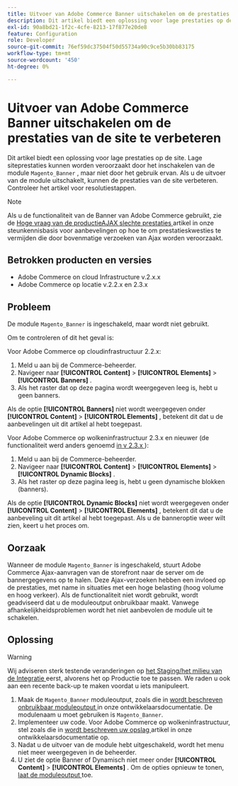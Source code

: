 ```yaml
---
title: Uitvoer van Adobe Commerce Banner uitschakelen om de prestaties van de site te verbeteren
description: Dit artikel biedt een oplossing voor lage prestaties op de site. De lage plaatsprestaties kunnen worden veroorzaakt door de module ` Magento_Banner wordt toegelaten maar niet gebruikt. Als u de uitvoer van de module uitschakelt, kunnen de prestaties van de site verbeteren. Controleer het artikel voor resolutiestappen.
exl-id: 90a8bd21-1f2c-4cfe-8213-17f877e20de8
feature: Configuration
role: Developer
source-git-commit: 76ef59dc37504f50d55734a90c9ce5b30bb83175
workflow-type: tm+mt
source-wordcount: '450'
ht-degree: 0%

---
```


# Uitvoer van Adobe Commerce Banner uitschakelen om de prestaties van de site te verbeteren

Dit artikel biedt een oplossing voor lage prestaties op de site. Lage siteprestaties kunnen worden veroorzaakt door het inschakelen van de module `Magento_Banner` , maar niet door het gebruik ervan. Als u de uitvoer van de module uitschakelt, kunnen de prestaties van de site verbeteren. Controleer het artikel voor resolutiestappen.

>[!NOTE]
>
>Als u de functionaliteit van de Banner van Adobe Commerce gebruikt, zie de [ Hoge vraag van de productieAJAX slechte prestaties ](/help/troubleshooting/miscellaneous/high-throughput-ajax-requests-cause-poor-performance.md) artikel in onze steunkennisbasis voor aanbevelingen op hoe te om prestatieskwesties te vermijden die door bovenmatige verzoeken van Ajax worden veroorzaakt.

## Betrokken producten en versies

* Adobe Commerce on cloud Infrastructure v.2.x.x
* Adobe Commerce op locatie v.2.2.x en 2.3.x

## Probleem

De module `Magento_Banner` is ingeschakeld, maar wordt niet gebruikt.

Om te controleren of dit het geval is:

Voor Adobe Commerce op cloudinfrastructuur 2.2.x:

1. Meld u aan bij de Commerce-beheerder.
1. Navigeer naar **[!UICONTROL Content]** > **[!UICONTROL Elements]** > **[!UICONTROL Banners]** .
1. Als het raster dat op deze pagina wordt weergegeven leeg is, hebt u geen banners.

Als de optie **[!UICONTROL Banners]** niet wordt weergegeven onder **[!UICONTROL Content]** > **[!UICONTROL Elements]** , betekent dit dat u de aanbevelingen uit dit artikel al hebt toegepast.

Voor Adobe Commerce op wolkeninfrastructuur 2.3.x en nieuwer (de functionaliteit werd anders genoemd [ in v 2.3.x ](https://commerce-docs.github.io/devdocs-archive/2.3/guides/v2.3/release-notes/ReleaseNotes2.3.0Commerce.html#banner-now-dynamic-block)):

1. Meld u aan bij de Commerce-beheerder.
1. Navigeer naar **[!UICONTROL Content]** > **[!UICONTROL Elements]** > **[!UICONTROL Dynamic Blocks]** .
1. Als het raster op deze pagina leeg is, hebt u geen dynamische blokken (banners).

Als de optie **[!UICONTROL Dynamic Blocks]** niet wordt weergegeven onder **[!UICONTROL Content]** > **[!UICONTROL Elements]** , betekent dit dat u de aanbeveling uit dit artikel al hebt toegepast. Als u de banneroptie weer wilt zien, keert u het proces om.

## Oorzaak

Wanneer de module `Magento_Banner` is ingeschakeld, stuurt Adobe Commerce Ajax-aanvragen van de storefront naar de server om de bannergegevens op te halen. Deze Ajax-verzoeken hebben een invloed op de prestaties, met name in situaties met een hoge belasting (hoog volume en hoog verkeer). Als de functionaliteit niet wordt gebruikt, wordt geadviseerd dat u de moduleoutput onbruikbaar maakt. Vanwege afhankelijkheidsproblemen wordt het niet aanbevolen de module uit te schakelen.

## Oplossing

>[!WARNING]
>
>Wij adviseren sterk testende veranderingen op [ het Staging/het milieu van de Integratie ](/help/announcements/adobe-commerce-announcements/integration-environment-enhancement-request-pro-and-starter.md) eerst, alvorens het op Productie toe te passen. We raden u ook aan een recente back-up te maken voordat u iets manipuleert.

1. Maak de `Magento_Banner` moduleoutput, zoals die in [ wordt beschreven onbruikbaar moduleoutput ](https://experienceleague.adobe.com/en/docs/commerce-operations/configuration-guide/files/disable-module-output) in onze ontwikkelaarsdocumentatie. De modulenaam u moet gebruiken is `Magento_Banner`.
1. Implementeer uw code. Voor Adobe Commerce op wolkeninfrastructuur, stel zoals die in [ wordt beschreven uw opslag ](https://experienceleague.adobe.com/en/docs/commerce-cloud-service/user-guide/develop/deploy/staging-production) artikel in onze ontwikkelaarsdocumentatie op.
1. Nadat u de uitvoer van de module hebt uitgeschakeld, wordt het menu niet meer weergegeven in de beheerder.
1. U ziet de optie Banner of Dynamisch niet meer onder **[!UICONTROL Content]** > **[!UICONTROL Elements]** . Om de opties opnieuw te tonen, [ laat de moduleoutput ](https://experienceleague.adobe.com/en/docs/commerce-operations/configuration-guide/files/disable-module-output?lang=en#disable-module-output-in-a-simple-deployment) toe.

